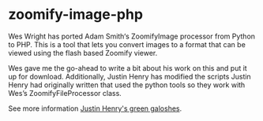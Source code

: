 # zoomify-image-php

Wes Wright has ported Adam Smith‘s ZoomifyImage processor from Python to PHP. This is a tool that lets you convert images to a format that can be viewed using the flash based Zoomify viewer.  

Wes gave me the go-ahead to write a bit about his work on this and put it up for download. Additionally, Justin Henry has modified the scripts Justin Henry had originally written that used the python tools so they work with Wes’s ZoomifyFileProcessor class.  

See more information [Justin Henry's green galoshes](http://greengaloshes.cc/2007/05/zoomifyimage-ported-to-php/).